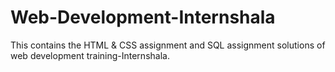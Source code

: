 # Web-Development-Internshala
This contains the HTML &amp; CSS assignment and SQL assignment solutions of web development training-Internshala.
